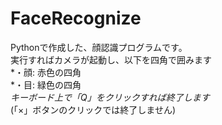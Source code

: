 # FaceRecognize
Pythonで作成した、顔認識プログラムです。  
実行すればカメラが起動し、以下を四角で囲みます  
*・顔: 赤色の四角  
*・目: 緑色の四角  
*キーボード上で「Q」をクリックすれば終了します*  
(「×」ボタンのクリックでは終了しません)
